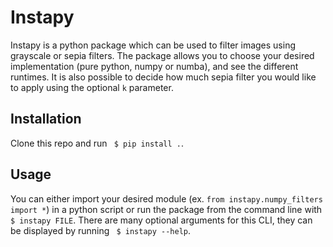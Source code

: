 # Instapy

Instapy is a python package which can be used to filter images using grayscale or
sepia filters. The package allows you to choose your desired implementation (pure python,
numpy or numba), and see the different runtimes. It is also possible to decide how much
sepia filter you would like to apply using the optional ```k``` parameter.

## Installation

Clone this repo and run ``` $ pip install .```.

## Usage

You can either import your desired module (ex. ```from instapy.numpy_filters import *```)
in a python script or run the package from the command line with ```$ instapy FILE```.
There are many optional arguments for this CLI, they can be displayed by running
``` $ instapy --help```. 
